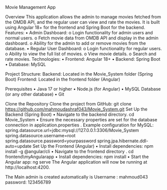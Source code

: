Movie Management App

Overview This application allows the admin to manage movies fetched from the OMDB API, and the regular user can view and rate the movies. It is built using Angular 18+ for the frontend and Spring Boot for the backend. Features: • Admin Dashboard: o Login functionality for admin users and normal users. o Fetch movie data from OMDB API and display in the admin dashboard. o Ability for the admin to add or remove movies from the database. • Regular User Dashboard: o Login functionality for regular users. o Ability to view the full list of movies. o View movie details. o Search and rate movies. Technologies: • Frontend: Angular 18+ • Backend: Spring Boot • Database: MySQL

Project Structure:
Backend: Located in the Movie_System folder (Spring Boot) Frontend: Located in the frontend folder (Angular)


Prerequisites
• Java 17 or higher • Node.js (for Angular) • MySQL Database (or any other database) • Git

Clone the Repository Clone the project from GitHub: git clone  https://github.com/mahmoudashraf043/Movie_System.git
Set Up the Backend (Spring Boot) • Navigate to the backend directory. cd Movie_System 
• Ensure the necessary properties are set for the database connection in application.properties
. Example configuration for MySQL: spring.datasource.url=jdbc:mysql://127.0.0.1:3306/Movie_System spring.datasource.username=root spring.datasource.password=yourpassword spring.jpa.hibernate.ddl-auto=update
Set Up the Frontend (Angular) • Install dependencies: npm install -g @angular/cli
• Navigate to the frontend directory . cd frontend\myAngularapp 
• Install dependencies: npm install 
• Start the Angular app: ng serve The Angular application will now be running at http://localhost:4200.



The Main admin is created automatically is
Username : mahmoud043
password: 123456789
